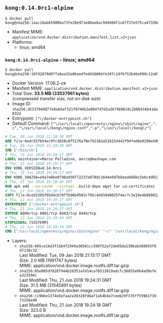 ## `kong:0.14.0rc1-alpine`

```console
$ docker pull kong@sha256:1aac18ab65900ba73fe28e971e00ae6ac948d86f1c67f27e575ca47330eac883
```

-	Manifest MIME: `application/vnd.docker.distribution.manifest.list.v2+json`
-	Platforms:
	-	linux; amd64

### `kong:0.14.0rc1-alpine` - linux; amd64

```console
$ docker pull kong@sha256:18fd2870d97fa6ea15e06aedfed41606bfe197c14fb753b46e990c12a870c8ad
```

-	Docker Version: 17.06.2-ce
-	Manifest MIME: `application/vnd.docker.distribution.manifest.v2+json`
-	Total Size: **33.5 MB (33537961 bytes)**  
	(compressed transfer size, not on-disk size)
-	Image ID: `sha256:d2337040877e9a6daf321f0746b3e8047d7d2a367989610c2b0b416b41da832d`
-	Entrypoint: `["\/docker-entrypoint.sh"]`
-	Default Command: `["\/usr\/local\/openresty\/nginx\/sbin\/nginx","-c","\/usr\/local\/kong\/nginx.conf","-p","\/usr\/local\/kong\/"]`

```dockerfile
# Tue, 09 Jan 2018 21:10:38 GMT
ADD file:6edc55fb54ec9fc3658c8f5176a70e792103a516154442f94fed8e0290e4960e in / 
# Tue, 09 Jan 2018 21:10:38 GMT
CMD ["/bin/sh"]
# Thu, 21 Jun 2018 19:20:17 GMT
LABEL maintainer=Marco Palladino, marco@mashape.com
# Thu, 21 Jun 2018 19:20:17 GMT
ENV KONG_VERSION=0.14.0rc1
# Thu, 21 Jun 2018 19:20:17 GMT
ENV KONG_SHA256=e8a7e8be0f98a936f72237e878dc1644e9d7b8aea666bc5e6c4d023545b619f3
# Thu, 21 Jun 2018 19:20:26 GMT
RUN apk add --no-cache --virtual .build-deps wget tar ca-certificates 	&& apk add --no-cache libgcc openssl pcre perl tzdata curl 	&& wget -O kong.tar.gz "https://bintray.com/kong/kong-community-edition-alpine-tar/download_file?file_path=kong-community-edition-$KONG_VERSION.apk.tar.gz" 	&& echo "$KONG_SHA256 *kong.tar.gz" | sha256sum -c - 	&& tar -xzf kong.tar.gz -C /tmp 	&& rm -f kong.tar.gz 	&& cp -R /tmp/usr / 	&& rm -rf /tmp/usr 	&& cp -R /tmp/etc / 	&& rm -rf /tmp/etc 	&& apk del .build-deps
# Thu, 21 Jun 2018 19:20:27 GMT
COPY file:0ce55305f95ddcb78ffb96b9502c795c4dd1040025f4ec7c3e19e4b889022b90 in /docker-entrypoint.sh 
# Thu, 21 Jun 2018 19:20:27 GMT
ENTRYPOINT ["/docker-entrypoint.sh"]
# Thu, 21 Jun 2018 19:20:27 GMT
EXPOSE 8000/tcp 8001/tcp 8443/tcp 8444/tcp
# Thu, 21 Jun 2018 19:20:34 GMT
STOPSIGNAL [SIGTERM]
# Thu, 21 Jun 2018 19:20:34 GMT
CMD ["/usr/local/openresty/nginx/sbin/nginx" "-c" "/usr/local/kong/nginx.conf" "-p" "/usr/local/kong/"]
```

-	Layers:
	-	`sha256:605ce1bd3f3164f2949a30501cc596f52a72de05da1306ab360055f0d7130c32`  
		Last Modified: Tue, 09 Jan 2018 21:13:17 GMT  
		Size: 2.0 MB (1991747 bytes)  
		MIME: application/vnd.docker.image.rootfs.diff.tar.gzip
	-	`sha256:85e005d78287944b28351afd14ca76512019adcfc38855e0b4ad9efea32359dc`  
		Last Modified: Thu, 21 Jun 2018 19:24:31 GMT  
		Size: 31.5 MB (31545891 bytes)  
		MIME: application/vnd.docker.image.rootfs.diff.tar.gzip
	-	`sha256:c19bbe1374e8afaa2a38328fd6af1ab4b4a7ceeb29f376ff59961f3972256ed8`  
		Last Modified: Thu, 21 Jun 2018 19:24:18 GMT  
		Size: 323.0 B  
		MIME: application/vnd.docker.image.rootfs.diff.tar.gzip
